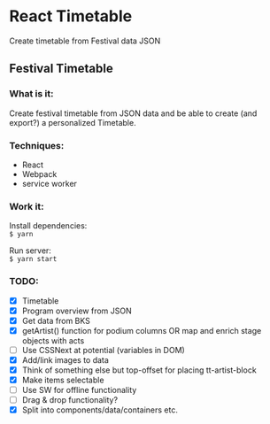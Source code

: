 # React Timetable
Create timetable from Festival data JSON

## Festival Timetable

### What is it:
Create festival timetable from JSON data and be able to create (and export?) a personalized Timetable.

### Techniques:
- React
- Webpack
- service worker

### Work it:
Install dependencies:  
`$ yarn`  

Run server:  
`$ yarn start`

### TODO:

- [x] Timetable
- [x] Program overview from JSON
- [x] Get data from BKS
- [x] getArtist() function for podium columns OR map and enrich stage objects with acts
- [ ] Use CSSNext at potential (variables in DOM)
- [x] Add/link images to data
- [x] Think of something else but top-offset for placing tt-artist-block
- [x] Make items selectable
- [ ] Use SW for offline functionality
- [ ] Drag & drop functionality?
- [x] Split into components/data/containers etc.
